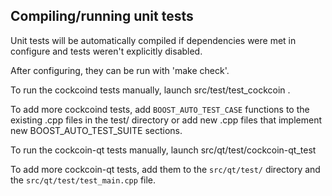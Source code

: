 Compiling/running unit tests
------------------------------------

Unit tests will be automatically compiled if dependencies were met in configure
and tests weren't explicitly disabled.

After configuring, they can be run with 'make check'.

To run the cockcoind tests manually, launch src/test/test_cockcoin .

To add more cockcoind tests, add `BOOST_AUTO_TEST_CASE` functions to the existing
.cpp files in the test/ directory or add new .cpp files that
implement new BOOST_AUTO_TEST_SUITE sections.

To run the cockcoin-qt tests manually, launch src/qt/test/cockcoin-qt_test

To add more cockcoin-qt tests, add them to the `src/qt/test/` directory and
the `src/qt/test/test_main.cpp` file.
